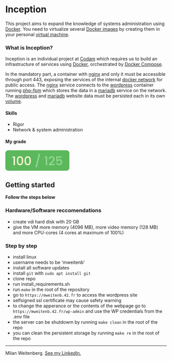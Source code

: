 # Inception
This project aims to expand the knowledge of systems administration using [Docker](https://en.wikipedia.org/wiki/Docker_(software)).
You need to virtualize several [Docker images](https://www.techtarget.com/searchitoperations/definition/Docker-image) by creating them in your personal [virtual machine](https://www.vmware.com/topics/glossary/content/virtual-machine.html).

### What is Inception?
Inception is an individual project at [Codam](codam.nl) which requires us to build an infrastructure of services using [Docker](https://docs.docker.com/get-started/overview/), orchestrated by [Docker Compose](https://docs.docker.com/compose/).

In the mandatory part, a container with [nginx](https://www.nginx.com/resources/glossary/nginx/) and only it must be accessible through port 443, exposing the services of the internal [docker network](https://docs.docker.com/network/) for public access. The [nginx](https://www.nginx.com/resources/glossary/nginx/) service connects to the [wordpress](https://en.wikipedia.org/wiki/WordPress) container running [php-fpm](https://www.php.net/manual/en/install.fpm.php) which stores the data in a [mariadb](https://en.wikipedia.org/wiki/MariaDB) service on the network. The [wordpress](https://en.wikipedia.org/wiki/WordPress) and [mariadb](https://en.wikipedia.org/wiki/MariaDB) website data must be persisted each in its own [volume](https://docs.docker.com/storage/volumes/).

#### Skills
- Rigor
- Network & system administration

#### My grade
<img src="../img/score100_125.png" width="200" height="64"/>

## Getting started
**Follow the steps below**
### Hardware/Software reccomendations
- create vdi hard disk with 20 GB
- give the VM more memory (4096 MB), more video memory (128 MB) and more CPU-cores (4 cores at maximum of 100%)

### Step by step
- install linux
- username needs to be 'mweitenb'
- install all software updates
- install `git` with `sudo apt install git`
- clone repo 
- run install_requirements.sh
- run `make` in the root of the repository
- go to `https://mweitenb.42.fr` to access the wordpress site
- selfsigned ssl certificate may cause safety warning
- to change the apperance or the contents of the webpage go to `https://mweitenb.42.fr/wp-admin` and use the WP credentials from the .env file
- the server can be shutdowm by running `make clean` in the root of the repo
- you can clean the persistent storage by running `make re` in the root of the repo


---

Milan Weitenberg. [See my LinkedIn.](https://www.linkedin.com/in/mnweitenberg/)